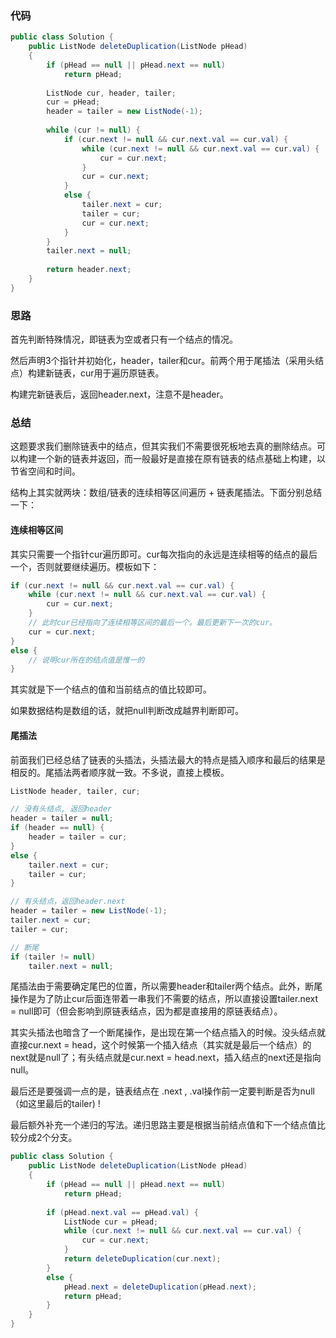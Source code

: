 ### 代码

``` java
public class Solution {
    public ListNode deleteDuplication(ListNode pHead)
    {
        if (pHead == null || pHead.next == null)
            return pHead;
        
        ListNode cur, header, tailer;
        cur = pHead;
        header = tailer = new ListNode(-1);
                
        while (cur != null) {
            if (cur.next != null && cur.next.val == cur.val) {
                while (cur.next != null && cur.next.val == cur.val) {
                    cur = cur.next;
                }
                cur = cur.next;
            }
            else {
                tailer.next = cur;
                tailer = cur;
                cur = cur.next;
            }
        }
        tailer.next = null;
        
        return header.next;
    }
}
```



### 思路

首先判断特殊情况，即链表为空或者只有一个结点的情况。

然后声明3个指针并初始化，header，tailer和cur。前两个用于尾插法（采用头结点）构建新链表，cur用于遍历原链表。

构建完新链表后，返回header.next，注意不是header。



### 总结

这题要求我们删除链表中的结点，但其实我们不需要很死板地去真的删除结点。可以构建一个新的链表并返回，而一般最好是直接在原有链表的结点基础上构建，以节省空间和时间。

结构上其实就两块：数组/链表的连续相等区间遍历 + 链表尾插法。下面分别总结一下：

#### 连续相等区间

其实只需要一个指针cur遍历即可。cur每次指向的永远是连续相等的结点的最后一个，否则就要继续遍历。模板如下：

``` java
if (cur.next != null && cur.next.val == cur.val) {
    while (cur.next != null && cur.next.val == cur.val) {
        cur = cur.next;
    }
    // 此时cur已经指向了连续相等区间的最后一个。最后更新下一次的cur。
    cur = cur.next;
}
else {
    // 说明cur所在的结点值是惟一的
}
```

其实就是下一个结点的值和当前结点的值比较即可。

如果数据结构是数组的话，就把null判断改成越界判断即可。



#### 尾插法

前面我们已经总结了链表的头插法，头插法最大的特点是插入顺序和最后的结果是相反的。尾插法两者顺序就一致。不多说，直接上模板。

``` java
ListNode header, tailer, cur;

// 没有头结点, 返回header
header = tailer = null;
if (header == null) {
    header = tailer = cur;
}
else {
    tailer.next = cur;
    tailer = cur;
}

// 有头结点，返回header.next
header = tailer = new ListNode(-1);
tailer.next = cur;
tailer = cur;

// 断尾
if (tailer != null)
    tailer.next = null;
```

尾插法由于需要确定尾巴的位置，所以需要header和tailer两个结点。此外，断尾操作是为了防止cur后面连带着一串我们不需要的结点，所以直接设置tailer.next = null即可（但会影响到原链表结点，因为都是直接用的原链表结点）。

其实头插法也暗含了一个断尾操作，是出现在第一个结点插入的时候。没头结点就直接cur.next = head，这个时候第一个插入结点（其实就是最后一个结点）的next就是null了；有头结点就是cur.next = head.next，插入结点的next还是指向null。

最后还是要强调一点的是，链表结点在 .next , .val操作前一定要判断是否为null（如这里最后的tailer) !



最后额外补充一个递归的写法。递归思路主要是根据当前结点值和下一个结点值比较分成2个分支。

``` java
public class Solution {
    public ListNode deleteDuplication(ListNode pHead)
    {
        if (pHead == null || pHead.next == null)
            return pHead;
        
        if (pHead.next.val == pHead.val) {
            ListNode cur = pHead;
            while (cur.next != null && cur.next.val == cur.val) {
                cur = cur.next;
            }
            return deleteDuplication(cur.next);
        }
        else {
            pHead.next = deleteDuplication(pHead.next);
            return pHead;
        }
    }
}
```

